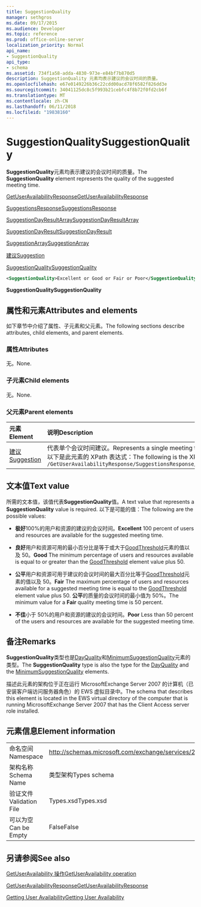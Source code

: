 ```yaml
---
title: SuggestionQuality
manager: sethgros
ms.date: 09/17/2015
ms.audience: Developer
ms.topic: reference
ms.prod: office-online-server
localization_priority: Normal
api_name:
- SuggestionQuality
api_type:
- schema
ms.assetid: 734f1a58-adda-4830-973e-e84bf7b870d5
description: SuggestionQuality 元素均表示建议的会议时间的质量。
ms.openlocfilehash: e67e0149226b36c22cdd00acd78f6582f826dd3e
ms.sourcegitcommit: 34041125dc8c5f993b21cebfc4f8b72f0fd2cb6f
ms.translationtype: MT
ms.contentlocale: zh-CN
ms.lasthandoff: 06/11/2018
ms.locfileid: "19838160"
---
```

# <a name="suggestionquality"></a><span data-ttu-id="a64e0-103">SuggestionQuality</span><span class="sxs-lookup"><span data-stu-id="a64e0-103">SuggestionQuality</span></span>

<span data-ttu-id="a64e0-104">**SuggestionQuality**元素均表示建议的会议时间的质量。</span><span class="sxs-lookup"><span data-stu-id="a64e0-104">The **SuggestionQuality** element represents the quality of the suggested meeting time.</span></span> 
  
[<span data-ttu-id="a64e0-105">GetUserAvailabilityResponse</span><span class="sxs-lookup"><span data-stu-id="a64e0-105">GetUserAvailabilityResponse</span></span>](getuseravailabilityresponse.md)
  
[<span data-ttu-id="a64e0-106">SuggestionsResponse</span><span class="sxs-lookup"><span data-stu-id="a64e0-106">SuggestionsResponse</span></span>](suggestionsresponse.md)
  
[<span data-ttu-id="a64e0-107">SuggestionDayResultArray</span><span class="sxs-lookup"><span data-stu-id="a64e0-107">SuggestionDayResultArray</span></span>](suggestiondayresultarray.md)
  
[<span data-ttu-id="a64e0-108">SuggestionDayResult</span><span class="sxs-lookup"><span data-stu-id="a64e0-108">SuggestionDayResult</span></span>](suggestiondayresult.md)
  
[<span data-ttu-id="a64e0-109">SuggestionArray</span><span class="sxs-lookup"><span data-stu-id="a64e0-109">SuggestionArray</span></span>](suggestionarray.md)
  
[<span data-ttu-id="a64e0-110">建议</span><span class="sxs-lookup"><span data-stu-id="a64e0-110">Suggestion</span></span>](suggestion.md)
  
[<span data-ttu-id="a64e0-111">SuggestionQuality</span><span class="sxs-lookup"><span data-stu-id="a64e0-111">SuggestionQuality</span></span>](suggestionquality.md)
  
```xml
<SuggestionQuality>Excellent or Good or Fair or Poor</SuggestionQuality>
```

 <span data-ttu-id="a64e0-112">**SuggestionQuality**</span><span class="sxs-lookup"><span data-stu-id="a64e0-112">**SuggestionQuality**</span></span>
## <a name="attributes-and-elements"></a><span data-ttu-id="a64e0-113">属性和元素</span><span class="sxs-lookup"><span data-stu-id="a64e0-113">Attributes and elements</span></span>

<span data-ttu-id="a64e0-114">如下章节中介绍了属性、子元素和父元素。</span><span class="sxs-lookup"><span data-stu-id="a64e0-114">The following sections describe attributes, child elements, and parent elements.</span></span>
  
### <a name="attributes"></a><span data-ttu-id="a64e0-115">属性</span><span class="sxs-lookup"><span data-stu-id="a64e0-115">Attributes</span></span>

<span data-ttu-id="a64e0-116">无。</span><span class="sxs-lookup"><span data-stu-id="a64e0-116">None.</span></span>
  
### <a name="child-elements"></a><span data-ttu-id="a64e0-117">子元素</span><span class="sxs-lookup"><span data-stu-id="a64e0-117">Child elements</span></span>

<span data-ttu-id="a64e0-118">无。</span><span class="sxs-lookup"><span data-stu-id="a64e0-118">None.</span></span>
  
### <a name="parent-elements"></a><span data-ttu-id="a64e0-119">父元素</span><span class="sxs-lookup"><span data-stu-id="a64e0-119">Parent elements</span></span>

|<span data-ttu-id="a64e0-120">**元素**</span><span class="sxs-lookup"><span data-stu-id="a64e0-120">**Element**</span></span>|<span data-ttu-id="a64e0-121">**说明**</span><span class="sxs-lookup"><span data-stu-id="a64e0-121">**Description**</span></span>|
|:-----|:-----|
|[<span data-ttu-id="a64e0-122">建议</span><span class="sxs-lookup"><span data-stu-id="a64e0-122">Suggestion</span></span>](suggestion.md) <br/> |<span data-ttu-id="a64e0-123">代表单个会议时间建议。</span><span class="sxs-lookup"><span data-stu-id="a64e0-123">Represents a single meeting time suggestion.</span></span>  <br/> <span data-ttu-id="a64e0-124">以下是此元素的 XPath 表达式：</span><span class="sxs-lookup"><span data-stu-id="a64e0-124">The following is the XPath expression to this element:</span></span>  <br/>  `/GetUserAvailabilityResponse/SuggestionsResponse/SuggestionDayResultArray/SuggestionDayResult[i]/SuggestionArray/Suggestion[i]` <br/> |
   
## <a name="text-value"></a><span data-ttu-id="a64e0-125">文本值</span><span class="sxs-lookup"><span data-stu-id="a64e0-125">Text value</span></span>

<span data-ttu-id="a64e0-126">所需的文本值，该值代表**SuggestionQuality**值。</span><span class="sxs-lookup"><span data-stu-id="a64e0-126">A text value that represents a **SuggestionQuality** value is required.</span></span> <span data-ttu-id="a64e0-127">以下是可能的值：</span><span class="sxs-lookup"><span data-stu-id="a64e0-127">The following are the possible values:</span></span> 
  
- <span data-ttu-id="a64e0-128">**极好**100%的用户和资源的建议的会议时间。</span><span class="sxs-lookup"><span data-stu-id="a64e0-128">**Excellent** 100 percent of users and resources are available for the suggested meeting time.</span></span> 
    
- <span data-ttu-id="a64e0-129">**良好**用户和资源可用的最小百分比是等于或大于[GoodThreshold](goodthreshold.md)元素的值以及 50。</span><span class="sxs-lookup"><span data-stu-id="a64e0-129">**Good** The minimum percentage of users and resources available is equal to or greater than the [GoodThreshold](goodthreshold.md) element value plus 50.</span></span> 
    
- <span data-ttu-id="a64e0-130">**公平**用户和资源可用于建议的会议时间的最大百分比等于[GoodThreshold](goodthreshold.md)元素的值以及 50。</span><span class="sxs-lookup"><span data-stu-id="a64e0-130">**Fair** The maximum percentage of users and resources available for a suggested meeting time is equal to the [GoodThreshold](goodthreshold.md) element value plus 50.</span></span> <span data-ttu-id="a64e0-131">**公平**的质量的会议时间的最小值为 50%。</span><span class="sxs-lookup"><span data-stu-id="a64e0-131">The minimum value for a **Fair** quality meeting time is 50 percent.</span></span> 
    
- <span data-ttu-id="a64e0-132">**不佳**小于 50%的用户和资源的建议的会议时间。</span><span class="sxs-lookup"><span data-stu-id="a64e0-132">**Poor** Less than 50 percent of the users and resources are available for the suggested meeting time.</span></span> 
    
## <a name="remarks"></a><span data-ttu-id="a64e0-133">备注</span><span class="sxs-lookup"><span data-stu-id="a64e0-133">Remarks</span></span>

<span data-ttu-id="a64e0-134">**SuggestionQuality**类型也是[DayQuality](dayquality.md)和[MinimumSuggestionQuality](minimumsuggestionquality.md)元素的类型。</span><span class="sxs-lookup"><span data-stu-id="a64e0-134">The **SuggestionQuality** type is also the type for the [DayQuality](dayquality.md) and the [MinimumSuggestionQuality](minimumsuggestionquality.md) elements.</span></span> 
  
<span data-ttu-id="a64e0-135">描述此元素的架构位于正在运行 MicrosoftExchange Server 2007 的计算机（已安装客户端访问服务器角色）的 EWS 虚拟目录中。</span><span class="sxs-lookup"><span data-stu-id="a64e0-135">The schema that describes this element is located in the EWS virtual directory of the computer that is running MicrosoftExchange Server 2007 that has the Client Access server role installed.</span></span>
  
## <a name="element-information"></a><span data-ttu-id="a64e0-136">元素信息</span><span class="sxs-lookup"><span data-stu-id="a64e0-136">Element information</span></span>

|||
|:-----|:-----|
|<span data-ttu-id="a64e0-137">命名空间</span><span class="sxs-lookup"><span data-stu-id="a64e0-137">Namespace</span></span>  <br/> |http://schemas.microsoft.com/exchange/services/2006/types  <br/> |
|<span data-ttu-id="a64e0-138">架构名称</span><span class="sxs-lookup"><span data-stu-id="a64e0-138">Schema Name</span></span>  <br/> |<span data-ttu-id="a64e0-139">类型架构</span><span class="sxs-lookup"><span data-stu-id="a64e0-139">Types schema</span></span>  <br/> |
|<span data-ttu-id="a64e0-140">验证文件</span><span class="sxs-lookup"><span data-stu-id="a64e0-140">Validation File</span></span>  <br/> |<span data-ttu-id="a64e0-141">Types.xsd</span><span class="sxs-lookup"><span data-stu-id="a64e0-141">Types.xsd</span></span>  <br/> |
|<span data-ttu-id="a64e0-142">可以为空</span><span class="sxs-lookup"><span data-stu-id="a64e0-142">Can be Empty</span></span>  <br/> |<span data-ttu-id="a64e0-143">False</span><span class="sxs-lookup"><span data-stu-id="a64e0-143">False</span></span>  <br/> |
   
## <a name="see-also"></a><span data-ttu-id="a64e0-144">另请参阅</span><span class="sxs-lookup"><span data-stu-id="a64e0-144">See also</span></span>



[<span data-ttu-id="a64e0-145">GetUserAvailability 操作</span><span class="sxs-lookup"><span data-stu-id="a64e0-145">GetUserAvailability operation</span></span>](getuseravailability-operation.md)
  
[<span data-ttu-id="a64e0-146">GetUserAvailabilityResponse</span><span class="sxs-lookup"><span data-stu-id="a64e0-146">GetUserAvailabilityResponse</span></span>](getuseravailabilityresponse.md)


[<span data-ttu-id="a64e0-147">Getting User Availability</span><span class="sxs-lookup"><span data-stu-id="a64e0-147">Getting User Availability</span></span>](http://msdn.microsoft.com/library/d4133fcb-9b0f-4e6b-aadf-a389da83516a%28Office.15%29.aspx)

